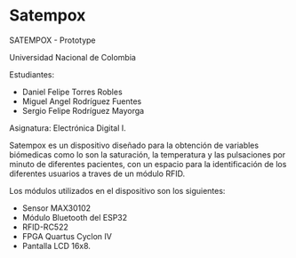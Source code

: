 # Satempox

SATEMPOX - Prototype

Universidad Nacional de Colombia

Estudiantes:
- Daniel Felipe Torres Robles
- Miguel Angel Rodríguez Fuentes
- Sergio Felipe Rodríguez Mayorga

Asignatura: Electrónica Digital I.

Satempox es un dispositivo diseñado para la obtención de variables biómedicas como lo son la saturación, la temperatura y las pulsaciones por minuto de diferentes pacientes, con un espacio para la identificación de los diferentes usuarios a traves de un módulo RFID.

Los módulos utilizados en el dispositivo son los siguientes:
- Sensor MAX30102
- Módulo Bluetooth del ESP32
- RFID-RC522
- FPGA Quartus Cyclon IV
- Pantalla LCD 16x8.
